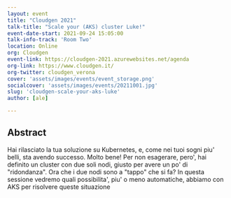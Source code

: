 ```yaml
---
layout: event
title: "Cloudgen 2021"
talk-title: "Scale your (AKS) cluster Luke!"
event-date-start: 2021-09-24 15:05:00
talk-info-track: 'Room Two'
location: Online
org: Cloudgen
event-link: https://cloudgen-2021.azurewebsites.net/agenda
org-link: https://www.cloudgen.it/
org-twitter: cloudgen_verona
cover: 'assets/images/events/event_storage.png'
socialcover: 'assets/images/events/20211001.jpg'
slug: 'cloudgen-scale-your-aks-luke'
author: [ale]

---
```

## Abstract
Hai rilasciato la tua soluzione su Kubernetes, e, come nei tuoi sogni piu' belli, sta avendo successo. Molto bene!
Per non esagerare, pero', hai definito un cluster con due soli nodi, giusto per avere un po' di "ridondanza". Ora che i due nodi sono a "tappo" che si fa?
In questa sessione vedremo quali possibilita', piu' o meno automatiche, abbiamo con AKS per risolvere queste situazione